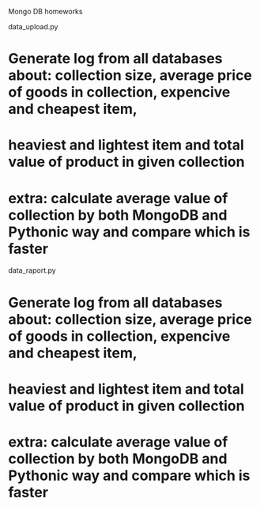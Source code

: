 Mongo DB homeworks 

data_upload.py
# Generate log from all databases about: collection size, average price of goods in collection, expencive and cheapest item, 
# heaviest and lightest item and total value of product in  given collection
# extra: calculate average value of collection  by both MongoDB and Pythonic way and compare which is faster

data_raport.py 
# Generate log from all databases about: collection size, average price of goods in collection, expencive and cheapest item, 
# heaviest and lightest item and total value of product in  given collection
# extra: calculate average value of collection  by both MongoDB and Pythonic way and compare which is faster
